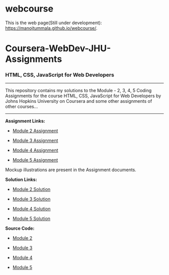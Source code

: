 # webcourse

This is the web page(Still under development): https://manojtummala.github.io/webcourse/.

# Coursera-WebDev-JHU-Assignments

### HTML, CSS, JavaScript for Web Developers
---
This repository contains my solutions to the Module - 2, 3, 4, 5 Coding Assignments for the course HTML, CSS, JavaScript for Web Developers by Johns Hopkins University on Coursera and some other assignments of other courses... 

---
**Assignment Links:**

- [Module 2 Assignment](https://github.com/jhu-ep-coursera/fullstack-course4/blob/master/assignments/assignment2/Assignment-2.md)

- [Module 3 Assignment](https://github.com/jhu-ep-coursera/fullstack-course4/blob/master/assignments/assignment3/Assignment-3.md)

- [Module 4 Assignment](https://github.com/jhu-ep-coursera/fullstack-course4/blob/master/assignments/assignment4/Assignment-4.md)

- [Module 5 Assignment](https://github.com/jhu-ep-coursera/fullstack-course4/blob/master/assignments/assignment5/Assignment-5.md)

Mockup illustrations are present in the Assignment documents.


**Solution Links:**

- [Module 2 Solution](http://manojtummala.github.io/webcourse/module-2-solution/index.html)

- [Module 3 Solution](http://manojtummala.github.io/webcourse/module-3-solution/index.html)

- [Module 4 Solution](http://manojtummala.github.io/webcourse/module-4-solution/index.html)

- [Module 5 Solution](http://manojtummala.github.io/webcourse/module-5-solution/index.html)

**Source Code:**

- [Module 2](./module-2-solution)

- [Module 3](./module-3-solution)

- [Module 4](./module-4-solution)

- [Module 5](./module-5-solution)


